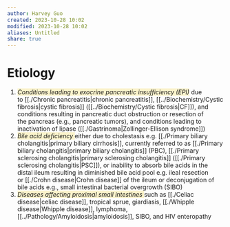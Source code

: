 ```yaml
---
author: Harvey Guo
created: 2023-10-28 10:02
modified: 2023-10-28 10:02
aliases: Untitled
share: true
---
```

# Etiology
1. <span style="background:rgba(240, 200, 0, 0.2)">_Conditions leading to exocrine pancreatic insufficiency (EPI)_</span> due to [[./Chronic pancreatitis|chronic pancreatitis]], [[../Biochemistry/Cystic fibrosis|cystic fibrosis]] ([[../Biochemistry/Cystic fibrosis|CF]]), and conditions resulting in pancreatic duct obstruction or resection of the pancreas (e.g., pancreatic tumors), and conditions leading to inactivation of lipase ([[./Gastrinoma|Zollinger-Ellison syndrome]])
2. <span style="background:rgba(240, 200, 0, 0.2)">_Bile acid deficiency_ </span>either due to cholestasis e.g. [[./Primary biliary cholangitis|primary biliary cirrhosis]], currently referred to as [[./Primary biliary cholangitis|primary biliary cholangitis]] (PBC), [[./Primary sclerosing cholangitis|primary sclerosing cholangitis]] ([[./Primary sclerosing cholangitis|PSC]]), or inability to absorb bile acids in the distal ileum resulting in diminished bile acid pool e.g. ileal resection or [[./Crohn disease|Crohn disease]] of the ileum or deconjugation of bile acids e.g., small intestinal bacterial overgrowth (SIBO)
3. <span style="background:rgba(240, 200, 0, 0.2)">_Diseases affecting proximal small intestines_ </span>such as [[./Celiac disease|celiac disease]], tropical sprue, giardiasis, [[./Whipple disease|Whipple disease]], lymphoma, [[../Pathology/Amyloidosis|amyloidosis]], SIBO, and HIV enteropathy
